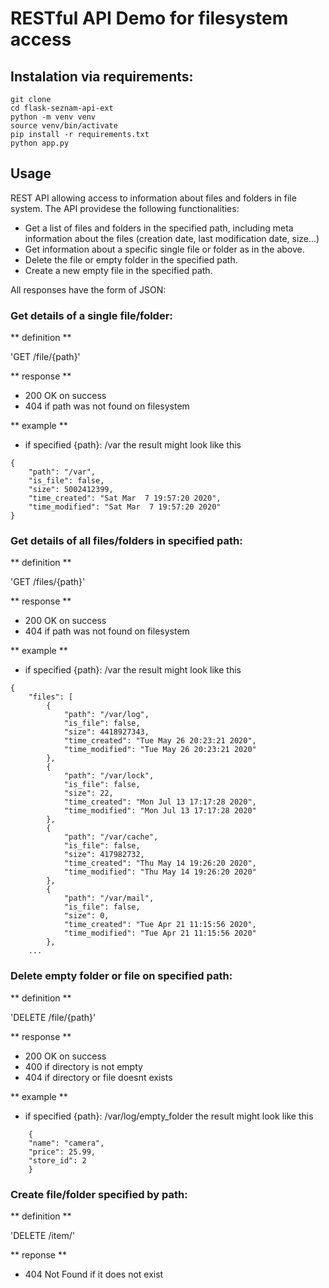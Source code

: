 # RESTful API Demo for filesystem access

## Instalation via requirements:
```
git clone
cd flask-seznam-api-ext
python -m venv venv
source venv/bin/activate
pip install -r requirements.txt
python app.py
```

## Usage
REST API allowing access to information about files and folders in file system. The API providese the following functionalities:

- Get a list of files and folders in the specified path, including meta information about the files (creation date, last modification date, size...)
- Get information about a specific single file or folder as in the above.
- Delete the file or empty folder in the specified path.
- Create a new empty file in the specified path.

All responses have the form of JSON:

### Get details of a single file/folder:

** definition **

'GET /file/{path}'

** response **

- 200 OK on success
- 404 if path was not found on filesystem

** example **
 
- if specified {path}: /var the result might look like this

```
{
    "path": "/var",
    "is_file": false,
    "size": 5002412399,
    "time_created": "Sat Mar  7 19:57:20 2020",
    "time_modified": "Sat Mar  7 19:57:20 2020"
}
``` 

### Get details of all files/folders in specified path:

** definition **

'GET /files/{path}'

** response **

- 200 OK on success
- 404 if path was not found on filesystem

** example **
 
- if specified {path}: /var the result might look like this

```
{
    "files": [
        {
            "path": "/var/log",
            "is_file": false,
            "size": 4418927343,
            "time_created": "Tue May 26 20:23:21 2020",
            "time_modified": "Tue May 26 20:23:21 2020"
        },
        {
            "path": "/var/lock",
            "is_file": false,
            "size": 22,
            "time_created": "Mon Jul 13 17:17:28 2020",
            "time_modified": "Mon Jul 13 17:17:28 2020"
        },
        {
            "path": "/var/cache",
            "is_file": false,
            "size": 417982732,
            "time_created": "Thu May 14 19:26:20 2020",
            "time_modified": "Thu May 14 19:26:20 2020"
        },
        {
            "path": "/var/mail",
            "is_file": false,
            "size": 0,
            "time_created": "Tue Apr 21 11:15:56 2020",
            "time_modified": "Tue Apr 21 11:15:56 2020"
        },
    ...
``` 

### Delete empty folder or file on specified path:

** definition **

'DELETE /file/{path}'

** response **

- 200 OK on success
- 400 if directory is not empty
- 404 if directory or file doesnt exists

** example **

- if specified {path}: /var/log/empty_folder the result might look like this

```
    {
    "name": "camera",
    "price": 25.99,
    "store_id": 2
    }
``` 

### Create file/folder specified by path:

** definition **

'DELETE /item/<name>'

** reponse **
- 404 Not Found if it does not exist
